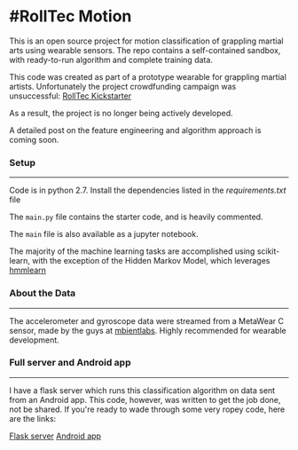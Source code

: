 #RollTec Motion
=====================

This is an open source project for motion classification of grappling martial arts using wearable sensors. 
The repo contains a self-contained sandbox, with ready-to-run algorithm and complete training data.

This code was created as part of a prototype wearable for grappling martial artists. Unfortunately the project
crowdfunding campaign was unsuccessful: [RollTec Kickstarter](https://www.kickstarter.com/projects/1489178162/rolltec-grappling-the-first-wearable-made-for-grap)

As a result, the project is no longer being actively developed.

A detailed post on the feature engineering and algorithm approach is coming soon.

### Setup
---------------------
Code is in python 2.7. 
Install the dependencies listed in the _requirements.txt_ file

The `main.py` file contains the starter code, and is heavily commented. 

The `main` file is also available as a jupyter notebook.

The majority of the machine learning tasks are accomplished using scikit-learn, with the exception of the Hidden Markov Model,
which leverages [hmmlearn](https://github.com/hmmlearn/hmmlearn)


### About the Data
------------------

The accelerometer and gyroscope data were streamed from a MetaWear C sensor, made by the guys at [mbientlabs](https://mbientlab.com/). Highly recommended for wearable development.


### Full server and Android app
--------------------

I have a flask server which runs this classification algorithm on data sent from an Android app. This code, however, was 
written to get the job done, not be shared. If you're ready to wade through some very ropey code, here are the links:

[Flask server](https://github.com/ChristopherGS/sensor_readings)
[Android app](https://github.com/ChristopherGS/mbient_sensor_pigeon/tree/master/MbientBasic)